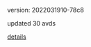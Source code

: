 version: 2022031910-78c8

updated 30 avds

[details](https://github.com/0x74f917491bfa7ebfa379/ali_avd_db/blob/master/change_log/2022/03/19/10/78c8.txt)